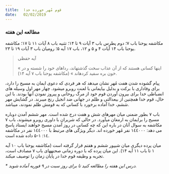 ```yaml
---
title:  قوم مُهر خورده خدا
date:   02/02/2019
---
```


### مطالعه این هفته
مکاشفه یوحنا باب ۷؛ دوم پطرس باب ۳ آیات ۹ تا ۱۴؛ تثنیه باب ۸ آیات ۱۱ تا ۱۷؛ مکاشفه یوحنا باب ۱۴ آیات ۴ و ۵ و ۱۲، باب ۱۷ آیه ۵؛ رومیان باب ۳ آیات ۱۹ تا ۲۳.

> <p>آیه حفظی</p>
> « اینها کسانی هستند که از آن عذاب سخت گذشتهاند، رداهای خود را شسته و در خون بره سفید کردهاند » (مکاشفه یوحنا باب ۷ آیه ۱۴).

پیام گشوده شدن هفت مُهر نشان میدهد که هر فردی که دعوی ایمان به مسیح را دارد، برای وفاداری با برکت و بدلیل بیایمانی با لعنت روبرو میشود. چهار مهر اول وسیله های انضباطی خدا برای بیرون آوردن قوم خود از مرگ روحانی و پیروز نمودن آنها بودند. با این حال، قوم خدا همچنین از بیعدالتی و ظلم در جهانی ضد انجیل رنج میبرند. در گشایش مهر ششم، خدا آماده برخورد با کسانی که به قومش ظلم نمودند، میباشد.

باب ۷ بطور ضمنی میان مهرهای شش و هفت درج شده است. مهر ششم آمدن دوباره مسیح را برایمان به ارمغان میآورد. در حالی که شریران با داوری روبرو میشوند، باب ۷ مکاشفه  به سوال آنان در باره این که چه کسانی در روز آمدن مسیح خواهند ایستاد پاسخ می دهد: ١٤٤۰۰۰ نفر مُهر خورده اند. دیگر ویژگی های مرتبط با ١٤٤۰۰۰ نفر در مکاشفه ١٤: ١-۵ داده شده است. 

میان پرده دیگری میان شیپور ششم و هفتم قرار گرفته است (مکاشفه یوحنا باب ۱۰ آیه ۱ تا باب ۱۱ آیه ۱۴). این میان پرده که با دوره زمانی صحنههای باب ۷ مصادف است، تجربه و وظیفه قوم خدا در پایان زمان را توصیف میکند.

_* درس این هفته را مطالعه کنید تا برای روز سبت در ۹ فوریه آماده شوید._